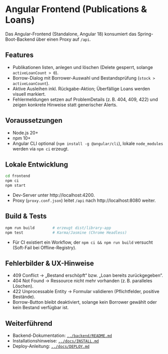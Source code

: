 # Angular Frontend (Publications & Loans)

Das Angular-Frontend (Standalone, Angular 18) konsumiert das Spring-Boot-Backend über einen Proxy auf `/api`.

## Features
- Publikationen listen, anlegen und löschen (Delete gesperrt, solange `activeLoanCount > 0`).
- Borrow-Dialog mit Borrower-Auswahl und Bestandsprüfung (`stock > activeLoanCount`).
- Aktive Ausleihen inkl. Rückgabe-Aktion; Überfällige Loans werden visuell markiert.
- Fehlermeldungen setzen auf ProblemDetails (z. B. 404, 409, 422) und zeigen konkrete Hinweise statt generischer Alerts.

## Voraussetzungen
- Node.js 20+
- npm 10+
- Angular CLI optional (`npm install -g @angular/cli`), lokale `node_modules` werden via `npm ci` erzeugt.

## Lokale Entwicklung
```bash
cd frontend
npm ci
npm start
```
- Dev-Server unter http://localhost:4200.
- Proxy (`proxy.conf.json`) leitet `/api` nach http://localhost:8080 weiter.

## Build & Tests
```bash
npm run build        # erzeugt dist/library-app
npm test             # Karma/Jasmine (Chrome Headless)
```
- Für CI existiert ein Workflow, der `npm ci && npm run build` versucht (Soft-Fail bei Offline-Registry).

## Fehlerbilder & UX-Hinweise
- 409 Conflict → „Bestand erschöpft“ bzw. „Loan bereits zurückgegeben“.
- 404 Not Found → Ressource nicht mehr vorhanden (z. B. paralleles Löschen).
- 422 Unprocessable Entity → Formular validieren (Pflichtfelder, positive Bestände).
- Borrow-Button bleibt deaktiviert, solange kein Borrower gewählt oder kein Bestand verfügbar ist.

## Weiterführend
- Backend-Dokumentation: [`../backend/README.md`](../backend/README.md)
- Installationshinweise: [`../docs/INSTALL.md`](../docs/INSTALL.md)
- Deploy-Anleitung: [`../docs/DEPLOY.md`](../docs/DEPLOY.md)
